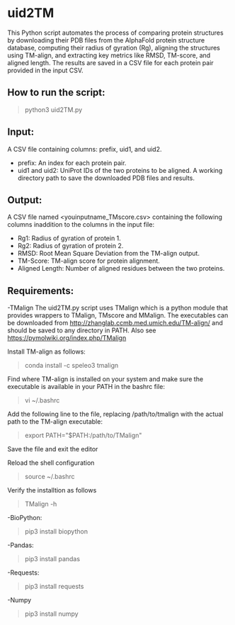 # uid2TM
This Python script automates the process of comparing protein structures by downloading their PDB files from the AlphaFold protein structure database, computing their radius of gyration (Rg), aligning the structures using TM-align, and extracting key metrics like RMSD, TM-score, and aligned length. The results are saved in a CSV file for each protein pair provided in the input CSV.

## How to run the script:
> python3 uid2TM.py

## Input:
A CSV file containing columns: prefix, uid1, and uid2.
- prefix: An index for each protein pair.
- uid1 and uid2: UniProt IDs of the two proteins to be aligned.
A working directory path to save the downloaded PDB files and results.

## Output:
A CSV file named <youinputname_TMscore.csv> containing the following columns inaddition to the columns in the input file:
- Rg1: Radius of gyration of protein 1.
- Rg2: Radius of gyration of protein 2.
- RMSD: Root Mean Square Deviation from the TM-align output.
- TM-Score: TM-align score for protein alignment.
- Aligned Length: Number of aligned residues between the two proteins.

## Requirements:
-TMalign
The uid2TM.py script uses TMalign which is a python module that provides wrappers to TMalign, TMscore and MMalign.
The executables can be downloaded from http://zhanglab.ccmb.med.umich.edu/TM-align/ and should be saved to any directory in PATH. 
Also see https://pymolwiki.org/index.php/TMalign

Install TM-align as follows:
> conda install -c speleo3 tmalign

Find where TM-align is installed on your system and make sure the executable is available in your PATH in the bashrc file:
> vi ~/.bashrc

Add the following line to the file, replacing /path/to/tmalign with the actual path to the TM-align executable:
> export PATH="$PATH:/path/to/TMalign"

Save the file and exit the editor

Reload the shell configuration
> source ~/.bashrc

Verify the installtion as follows
> TMalign -h

-BioPython:
> pip3 install biopython

-Pandas:
> pip3 install pandas

-Requests:
> pip3 install requests

-Numpy
> pip3 install numpy
